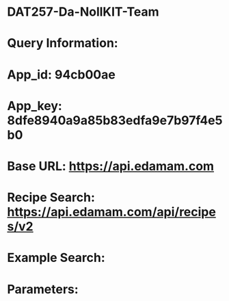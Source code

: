 # DAT257-Da-NollKIT-Team

# Query Information:
# App_id: 94cb00ae
# App_key: 8dfe8940a9a85b83edfa9e7b97f4e5b0 
# Base URL: https://api.edamam.com
# Recipe Search: https://api.edamam.com/api/recipes/v2
# Example Search:
# Parameters: